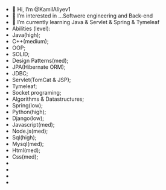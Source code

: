 - 👋 Hi, I’m @KamilAliyev1
- 👀 I’m interested in ...Softwere engineering and Back-end
- 🌱 I’m currently learning Java & Servlet & Spring & Tymeleaf
- Abilities (level):
- Java(high);
- C++(medium);
- OOP;
- SOLID;
- Design Patterns(med);
- JPA(Hibernate ORM);
- JDBC;
- Servlet(TomCat & JSP);
- Tymeleaf;
- Socket programing;
- Algorithms & Datastructures;
- Spring(low);
- Python(high);
- Django(low);
- Javascript(med);
- Node.js(med);
- Sql(high);
- Mysql(med);
- Html(med);
- Css(med);
- 
- 
- 
- 

<!---
KamilAliyev1/KamilAliyev1 is a ✨ special ✨ repository because its `README.md` (this file) appears on your GitHub profile.
You can click the Preview link to take a look at your changes.
--->
